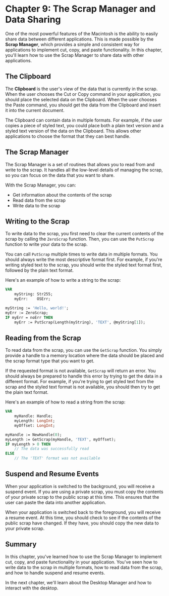 # Chapter 9: The Scrap Manager and Data Sharing

One of the most powerful features of the Macintosh is the ability to easily share data between different applications. This is made possible by the **Scrap Manager**, which provides a simple and consistent way for applications to implement cut, copy, and paste functionality. In this chapter, you'll learn how to use the Scrap Manager to share data with other applications.

## The Clipboard

The **Clipboard** is the user's view of the data that is currently in the scrap. When the user chooses the Cut or Copy command in your application, you should place the selected data on the Clipboard. When the user chooses the Paste command, you should get the data from the Clipboard and insert it into the current document.

The Clipboard can contain data in multiple formats. For example, if the user copies a piece of styled text, you could place both a plain text version and a styled text version of the data on the Clipboard. This allows other applications to choose the format that they can best handle.

## The Scrap Manager

The Scrap Manager is a set of routines that allows you to read from and write to the scrap. It handles all the low-level details of managing the scrap, so you can focus on the data that you want to share.

With the Scrap Manager, you can:

*   Get information about the contents of the scrap
*   Read data from the scrap
*   Write data to the scrap

## Writing to the Scrap

To write data to the scrap, you first need to clear the current contents of the scrap by calling the `ZeroScrap` function. Then, you can use the `PutScrap` function to write your data to the scrap.

You can call `PutScrap` multiple times to write data in multiple formats. You should always write the most descriptive format first. For example, if you're writing styled text to the scrap, you should write the styled text format first, followed by the plain text format.

Here's an example of how to write a string to the scrap:

```pascal
VAR
    myString: Str255;
    myErr:    OSErr;

myString := 'Hello, world!';
myErr := ZeroScrap;
IF myErr = noErr THEN
    myErr := PutScrap(Length(myString), 'TEXT', @myString[1]);
```

## Reading from the Scrap

To read data from the scrap, you can use the `GetScrap` function. You simply provide a handle to a memory location where the data should be placed and the scrap format type that you want to get.

If the requested format is not available, `GetScrap` will return an error. You should always be prepared to handle this error by trying to get the data in a different format. For example, if you're trying to get styled text from the scrap and the styled text format is not available, you should then try to get the plain text format.

Here's an example of how to read a string from the scrap:

```pascal
VAR
    myHandle: Handle;
    myLength: LongInt;
    myOffset: LongInt;

myHandle := NewHandle(0);
myLength := GetScrap(myHandle, 'TEXT', myOffset);
IF myLength > 0 THEN
    // The data was successfully read
ELSE
    // The 'TEXT' format was not available
```

## Suspend and Resume Events

When your application is switched to the background, you will receive a suspend event. If you are using a private scrap, you must copy the contents of your private scrap to the public scrap at this time. This ensures that the user can paste the data into another application.

When your application is switched back to the foreground, you will receive a resume event. At this time, you should check to see if the contents of the public scrap have changed. If they have, you should copy the new data to your private scrap.

## Summary

In this chapter, you've learned how to use the Scrap Manager to implement cut, copy, and paste functionality in your application. You've seen how to write data to the scrap in multiple formats, how to read data from the scrap, and how to handle suspend and resume events.

In the next chapter, we'll learn about the Desktop Manager and how to interact with the desktop.
